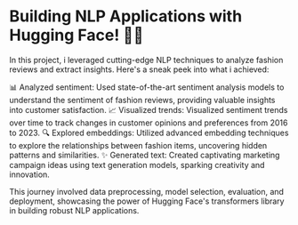 # Building NLP Applications with Hugging Face! 🤖💬

In this project, i leveraged cutting-edge NLP techniques to analyze fashion reviews and extract insights. Here's a sneak peek into what i achieved:

📊 Analyzed sentiment: Used state-of-the-art sentiment analysis models to understand the sentiment of fashion reviews, providing valuable insights into customer satisfaction.
📈 Visualized trends: Visualized sentiment trends over time to track changes in customer opinions and preferences from 2016 to 2023.
🔍 Explored embeddings: Utilized advanced embedding techniques to explore the relationships between fashion items, uncovering hidden patterns and similarities.
✨ Generated text: Created captivating marketing campaign ideas using text generation models, sparking creativity and innovation.

This journey involved data preprocessing, model selection, evaluation, and deployment, showcasing the power of Hugging Face's transformers library in building robust NLP applications.
